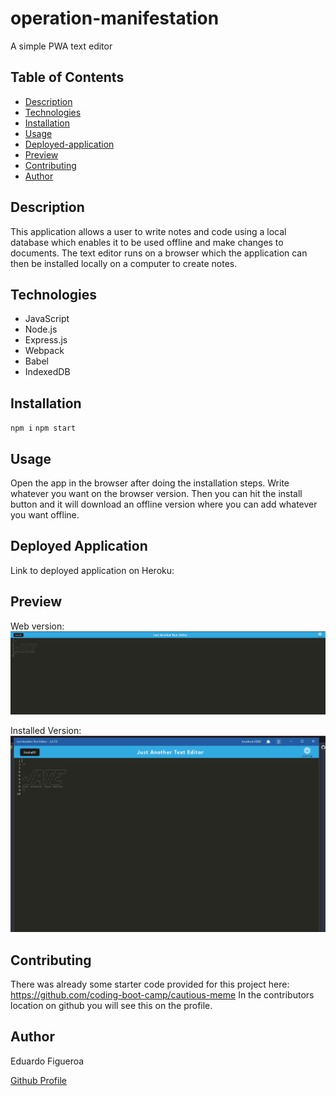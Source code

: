 # operation-manifestation
A simple PWA text editor 

## Table of Contents
- [Description](#description)
- [Technologies](#technologies)
- [Installation](#installation)
- [Usage](#usage)
- [Deployed-application](#deployed-application)
- [Preview](#preview)
- [Contributing](#contributing)
- [Author](#author)


## Description
This application allows a user to write notes and code using a local database which enables it to be used offline and make changes to documents. The text editor runs on a browser which the application can then be installed locally on a computer to create notes. 

## Technologies
* JavaScript
* Node.js
* Express.js
* Webpack
* Babel
* IndexedDB

## Installation 
`npm i`
`npm start`

## Usage 
Open the app in the browser after doing the installation steps. Write whatever you want on the browser version. Then you can hit the install button and it will download an offline version where you can add whatever you want offline. 

## Deployed Application 
Link to deployed application on Heroku:

## Preview 
Web version:
![screenshot 1](./client/src/images/scrnshot-1.png)

Installed Version:
![screenshot 2](./client/src/images/scrnshot-2.png)

## Contributing
There was already some starter code provided for this project here: https://github.com/coding-boot-camp/cautious-meme
In the contributors location on github you will see this on the profile.

## Author 
Eduardo Figueroa

[Github Profile](https://github.com/eddiefigueroa18)

